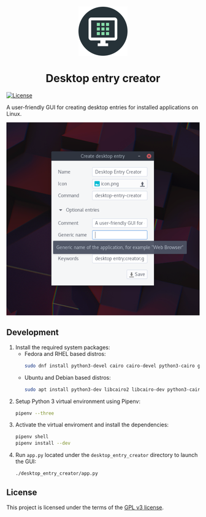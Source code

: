 <p align="center">
  <img src="desktop_entry_creator/res/icon.png" alt="Logo" width="128" height="128">
</p>
<h1 align="center">Desktop entry creator</h1>

[![License][license-shield]](LICENSE)

A user-friendly GUI for creating desktop entries for installed applications on Linux.

<p align="center">
  <img src="screenshot.png" alt="Screenshot">
</p>

## Development

1. Install the required system packages:
   * Fedora and RHEL based distros:
     ```bash
     sudo dnf install python3-devel cairo cairo-devel python3-cairo gobject-introspection gobject-introspection-devel cairo-gobject cairo-gobject-devel
     ```
   * Ubuntu and Debian based distros:
     ```bash
     sudo apt install python3-dev libcairo2 libcairo-dev python3-cairo libgirepository-1.0-1 libgirepository1.0-dev libcairo-gobject2
     ```
2. Setup Python 3 virtual environment using Pipenv:
   ```bash
   pipenv --three
   ```
3. Activate the virtual enviroment and install the dependencies:
   ```bash
   pipenv shell
   pipenv install --dev
   ```
4. Run `app.py` located under the `desktop_entry_creator` directory to launch the GUI:
   ```bash
   ./desktop_entry_creator/app.py
   ```

## License

This project is licensed under the terms of the [GPL v3 license](LICENSE).


[license-shield]: https://img.shields.io/github/license/faheel/desktop-entry-creator.svg?style=for-the-badge
